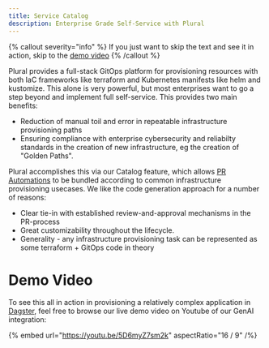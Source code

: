 ```yaml
---
title: Service Catalog
description: Enterprise Grade Self-Service with Plural
---
```


{% callout severity="info" %}
If you just want to skip the text and see it in action, skip to the [demo video](/catalog/overview#demo-video)
{% /callout %}

Plural provides a full-stack GitOps platform for provisioning resources with both IaC frameworks like terraform and Kubernetes manifests like helm and kustomize.  This alone is very powerful, but most enterprises want to go a step beyond and implement full self-service.  This provides two main benefits:

* Reduction of manual toil and error in repeatable infrastructure provisioning paths
* Ensuring compliance with enterprise cybersecurity and reliabilty standards in the creation of new infrastructure, eg the creation of "Golden Paths".

Plural accomplishes this via our Catalog feature, which allows [PR Automations](/deployments/pr-automation) to be bundled according to common infrastructure provisioning usecases.  We like the code generation approach for a number of reasons:

* Clear tie-in with established review-and-approval mechanisms in the PR-process
* Great customizability throughout the lifecycle.
* Generality - any infrastructure provisioning task can be represented as some terraform + GitOps code in theory

# Demo Video

To see this all in action in provisioning a relatively complex application in [Dagster](https://dagster.io/), feel free to browse our live demo video on Youtube of our GenAI integration:

{% embed url="https://youtu.be/5D6myZ7sm2k" aspectRatio="16 / 9" /%}
